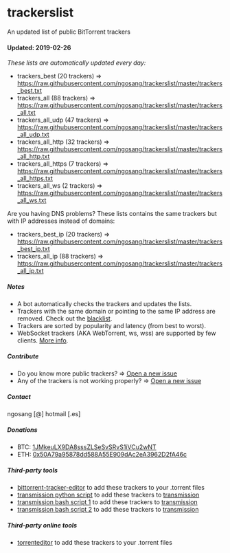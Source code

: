 # trackerslist
An updated list of public BitTorrent trackers
#### Updated: 2019-02-26
*These lists are automatically updated every day:*

* trackers_best (20 trackers) => https://raw.githubusercontent.com/ngosang/trackerslist/master/trackers_best.txt
* trackers_all (88 trackers) => https://raw.githubusercontent.com/ngosang/trackerslist/master/trackers_all.txt
* trackers_all_udp (47 trackers) => https://raw.githubusercontent.com/ngosang/trackerslist/master/trackers_all_udp.txt
* trackers_all_http (32 trackers) => https://raw.githubusercontent.com/ngosang/trackerslist/master/trackers_all_http.txt
* trackers_all_https (7 trackers) => https://raw.githubusercontent.com/ngosang/trackerslist/master/trackers_all_https.txt
* trackers_all_ws (2 trackers) => https://raw.githubusercontent.com/ngosang/trackerslist/master/trackers_all_ws.txt

Are you having DNS problems? These lists contains the same trackers but with IP addresses instead of domains:
* trackers_best_ip (20 trackers) => https://raw.githubusercontent.com/ngosang/trackerslist/master/trackers_best_ip.txt
* trackers_all_ip (88 trackers) => https://raw.githubusercontent.com/ngosang/trackerslist/master/trackers_all_ip.txt

##### Notes
* A bot automatically checks the trackers and updates the lists.
* Trackers with the same domain or pointing to the same IP address are removed. Check out the [blacklist](https://raw.githubusercontent.com/ngosang/trackerslist/master/blacklist.txt).
* Trackers are sorted by popularity and latency (from best to worst).
* WebSocket trackers (AKA WebTorrent, ws, wss) are supported by few clients. [More info](https://webtorrent.io).

##### Contribute
* Do you know more public trackers? => [Open a new issue](https://github.com/ngosang/trackerslist/issues/new)
* Any of the trackers is not working properly? => [Open a new issue](https://github.com/ngosang/trackerslist/issues/new)

##### Contact
ngosang [@] hotmail [.es]

##### Donations
* BTC: [1JMkeuLX9DA8sssZLSeSvSRvS1iVCu2wNT](https://www.blocktrail.com/BTC/address/1JMkeuLX9DA8sssZLSeSvSRvS1iVCu2wNT)
* ETH: [0x50A79a95878dd588A55E909dAc2eA3962D2fA46c](https://etherscan.io/address/0x50A79a95878dd588A55E909dAc2eA3962D2fA46c)

##### Third-party tools
* [bittorrent-tracker-editor](https://github.com/GerryFerdinandus/bittorrent-tracker-editor) to add these trackers to your .torrent files
* [transmission python script](https://github.com/blind-oracle/transmission-trackers) to add these trackers to [transmission](https://github.com/transmission/transmission)
* [transmission bash script 1](https://github.com/AndrewMarchukov/tracker-add) to add these trackers to [transmission](https://github.com/transmission/transmission)
* [transmission bash script 2](https://github.com/oilervoss/transmission) to add these trackers to [transmission](https://github.com/transmission/transmission)

##### Third-party online tools
* [torrenteditor](http://torrenteditor.com) to add these trackers to your .torrent files
